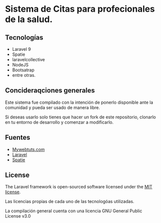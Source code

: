 # Sistema de Citas para profecionales de la salud.

## Tecnologías

-   Laravel 9
-   Spatie
-   laravelcollective
-   NodeJS
-   Bootsatrap
-   entre otras.

## Concideraqciones generales

Este sistema fue compilado con la intención de ponerlo disponible ante la comunidad y pueda ser usado de manera libre.

Si deseas usarlo solo tienes que hacer un fork de este repositorio, clonarlo en tu entorno de desarrollo y comenzar a modificarlo.

## Fuentes

-   [Mywebtuts.com](https://www.mywebtuts.com/blog/laravel-9-user-roles-and-permissions-tutorial-example?ref=morioh.com&utm_source=morioh.com)
-   [Laravel](https://laravel.com/)
-   [Spatie](https://spatie.be/docs/laravel-permission/v5/installation-laravel)

## License

The Laravel framework is open-sourced software licensed under the [MIT license](https://opensource.org/licenses/MIT).

Las licencias propias de cada uno de las tecnologóas utilizadas.

La compilación general cuenta con una licencia GNU General Public License v3.0
